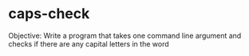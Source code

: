 # caps-check
Objective: Write a program that takes one command line argument and checks if there are any capital letters in the word
